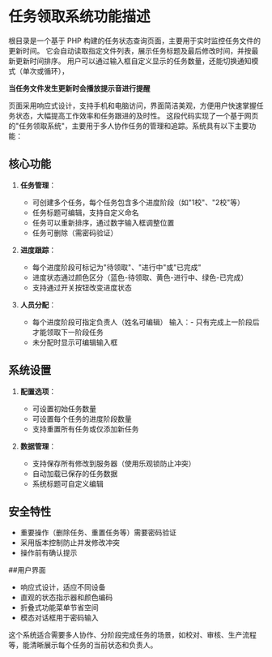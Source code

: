 # 任务领取系统功能描述
根目录是一个基于 PHP 构建的任务状态查询页面，主要用于实时监控任务文件的更新时间。
它会自动读取指定文件列表，展示任务标题及最后修改时间，并按最新更新时间排序。
用户可以通过输入框自定义显示的任务数量，还能切换通知模式（单次或循环），

**当任务文件发生更新时会播放提示音进行提醒**

页面采用响应式设计，支持手机和电脑访问，界面简洁美观，方便用户快速掌握任务状态，大幅提高工作效率和任务跟进的及时性。
这段代码实现了一个基于网页的"任务领取系统"，主要用于多人协作任务的管理和追踪。系统具有以下主要功能：

## 核心功能
1. **任务管理**：
   - 可创建多个任务，每个任务包含多个进度阶段（如"1校"、"2校"等）
   - 任务标题可编辑，支持自定义命名
   - 任务可以重新排序，通过数字输入框调整位置
   - 任务可删除（需密码验证）

2. **进度跟踪**：
   - 每个进度阶段可标记为"待领取"、"进行中"或"已完成"
   - 进度状态通过颜色区分（蓝色-待领取、黄色-进行中、绿色-已完成）
   - 支持通过开关按钮改变进度状态

3. **人员分配**：
   - 每个进度阶段可指定负责人（姓名可编辑）
   输入：- 只有完成上一阶段后才能领取下一阶段任务
   - 未分配时显示可编辑输入框

## 系统设置
1. **配置选项**：
   - 可设置初始任务数量
   - 可设置每个任务的进度阶段数量
   - 支持重置所有任务或仅添加新任务

2. **数据管理**：
   - 支持保存所有修改到服务器（使用乐观锁防止冲突）
   - 自动加载已保存的任务数据
   - 系统标题可自定义编辑

## 安全特性
- 重要操作（删除任务、重置任务等）需要密码验证
- 采用版本控制防止并发修改冲突
- 操作前有确认提示

##用户界面
- 响应式设计，适应不同设备
- 直观的状态指示器和颜色编码
- 折叠式功能菜单节省空间
- 模态对话框用于密码输入

这个系统适合需要多人协作、分阶段完成任务的场景，如校对、审核、生产流程等，能清晰展示每个任务的当前状态和负责人。
